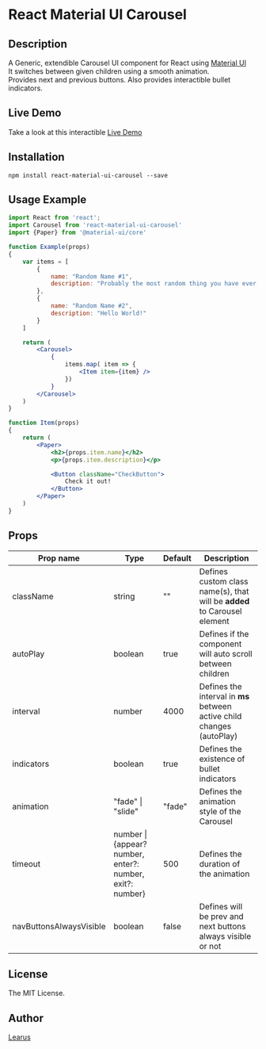 # React Material UI Carousel

## Description

A Generic, extendible Carousel UI component for React using [Material UI](https://material-ui.com/)  
It switches between given children using a smooth animation.  
Provides next and previous buttons.
Also provides interactible bullet indicators.

## Live Demo

Take a look at this interactible [Live Demo](https://learus.github.io/react-material-ui-carousel)

## Installation

```shell
npm install react-material-ui-carousel --save
```

## Usage Example

```jsx
import React from 'react';
import Carousel from 'react-material-ui-carousel'
import {Paper} from '@material-ui/core'

function Example(props)
{
    var items = [
        {
            name: "Random Name #1",
            description: "Probably the most random thing you have ever seen!"
        },
        {
            name: "Random Name #2",
            description: "Hello World!"
        }
    ]

    return (
        <Carousel>
            {
                items.map( item => {
                    <Item item={item} />
                })
            }
        </Carousel>
    )
}

function Item(props)
{
    return (
        <Paper>
            <h2>{props.item.name}</h2>
            <p>{props.item.description}</p>

            <Button className="CheckButton">
                Check it out!
            </Button>
        </Paper>
    )
}
```

## Props

| Prop name                | Type                                                       | Default | Description                                                              |
| ----------               | ---------------------------------------------------------- | ------- | ------------------------------------------------------------------------ |
| className                | string                                                     | ""      | Defines custom class name(s), that will be **added** to Carousel element |
| autoPlay                 | boolean                                                    | true    | Defines if the component will auto scroll between children               |
| interval                 | number                                                     | 4000    | Defines the interval in **ms** between active child changes (autoPlay)   |
| indicators               | boolean                                                    | true    | Defines the existence of bullet indicators                               |
| animation                | "fade"  \| "slide"                                         | "fade"  | Defines the animation style of the Carousel                              |
| timeout                  | number  \| {appear? number, enter?: number, exit?: number} | 500     | Defines the duration of the animation                                    |
| navButtonsAlwaysVisible  | boolean                                                    | false   | Defines will be prev and next buttons always visible or not              |

## License

The MIT License.

## Author

[Learus](learus.github.io)
